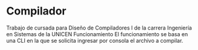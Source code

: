 # Compilador
Trabajo de cursada para Diseño de Compiladores I de la carrera Ingeniería en Sistemas de la UNICEN 
Funcionamiento
El funcionamiento se basa en una CLI en la que se solicita ingresar por consola el archivo a compilar.
